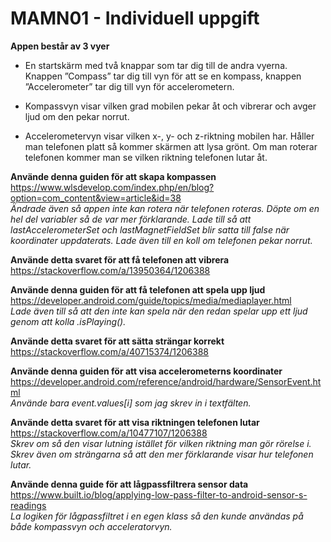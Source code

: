 # MAMN01 - Individuell uppgift
**Appen består av 3 vyer**

* En startskärm med två knappar som tar dig till de andra vyerna. Knappen ”Compass” tar dig till vyn för att se en kompass, knappen ”Accelerometer” tar dig till vyn för accelerometern.

* Kompassvyn visar vilken grad mobilen pekar åt och vibrerar och avger ljud om den pekar norrut. 

* Accelerometervyn visar vilken x-, y- och z-riktning mobilen har. Håller man telefonen platt så kommer skärmen att lysa grönt. Om man roterar telefonen kommer man se vilken riktning telefonen lutar åt.

**Använde denna guiden för att skapa kompassen**  
https://www.wlsdevelop.com/index.php/en/blog?option=com_content&view=article&id=38  
*Ändrade även så appen inte kan rotera när telefonen roteras. Döpte om en hel del variabler så de var mer förklarande. Lade till så att lastAccelerometerSet och lastMagnetFieldSet blir satta till false när koordinater uppdaterats. Lade även till en koll om telefonen pekar norrut.*

**Använde detta svaret för att få telefonen att vibrera**  
https://stackoverflow.com/a/13950364/1206388

**Använde denna guiden för att få telefonen att spela upp ljud**  
https://developer.android.com/guide/topics/media/mediaplayer.html  
*Lade även till så att den inte kan spela när den redan spelar upp ett ljud genom att kolla .isPlaying().*

**Använde detta svaret för att sätta strängar korrekt**  
https://stackoverflow.com/a/40715374/1206388

**Använde denna guiden för att visa accelerometerns koordinater**  
https://developer.android.com/reference/android/hardware/SensorEvent.html  
*Använde bara event.values[i] som jag skrev in i textfälten.*

**Använde detta svaret för att visa riktningen telefonen lutar**  
https://stackoverflow.com/a/10477107/1206388  
*Skrev om så den visar lutning istället för vilken riktning man gör rörelse i. Skrev även om strängarna så att den mer förklarande visar hur telefonen lutar.*

**Använde denna guide för att lågpassfiltrera sensor data**  
https://www.built.io/blog/applying-low-pass-filter-to-android-sensor-s-readings  
*La logiken för lågpassfiltret i en egen klass så den kunde användas på både kompassvyn och acceleratorvyn.*
